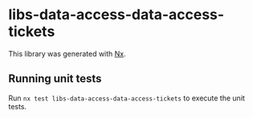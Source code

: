 # libs-data-access-data-access-tickets

This library was generated with [Nx](https://nx.dev).

## Running unit tests

Run `nx test libs-data-access-data-access-tickets` to execute the unit tests.
